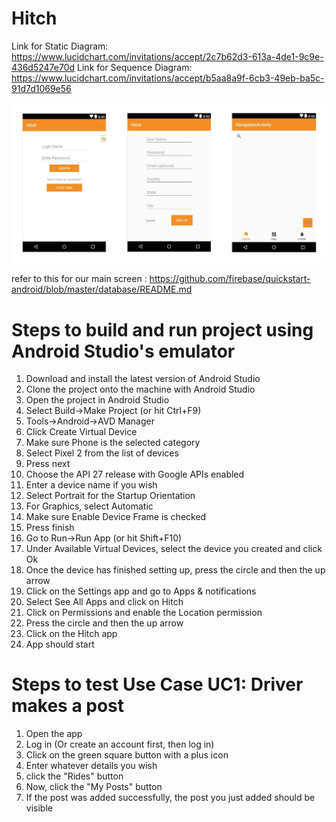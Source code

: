 # Hitch
Link for Static Diagram: https://www.lucidchart.com/invitations/accept/2c7b62d3-613a-4de1-9c9e-436d5247e70d
Link for Sequence Diagram: https://www.lucidchart.com/invitations/accept/b5aa8a9f-6cb3-49eb-ba5c-91d7d1069e56

![alt text](https://github.com/lnguyent01/Hitch/blob/master/AppInterface.jpg)



refer to this for our main screen : https://github.com/firebase/quickstart-android/blob/master/database/README.md


# Steps to build and run project using Android Studio's emulator
1. Download and install the latest version of Android Studio
2. Clone the project onto the machine with Android Studio
3. Open the project in Android Studio
4. Select Build->Make Project (or hit Ctrl+F9)
5. Tools->Android->AVD Manager
6. Click Create Virtual Device
7. Make sure Phone is the selected category
8. Select Pixel 2 from the list of devices
9. Press next
10. Choose the API 27 release with Google APIs enabled
11. Enter a device name if you wish
12. Select Portrait for the Startup Orientation
13. For Graphics, select Automatic
14. Make sure Enable Device Frame is checked
15. Press finish
16. Go to Run->Run App (or hit Shift+F10)
17. Under Available Virtual Devices, select the device you created and click Ok
18. Once the device has finished setting up, press the circle and then the up arrow
19. Click on the Settings app and go to Apps & notifications
20. Select See All Apps and click on Hitch
21. Click on Permissions and enable the Location permission
22. Press the circle and then the up arrow
23. Click on the Hitch app
24. App should start

# Steps to test Use Case UC1: Driver makes a post
1. Open the app
2. Log in (Or  create an account first, then log in)
3. Click on the green square button with a plus icon
4. Enter whatever details you wish
5. click the "Rides" button
6. Now, click the "My Posts" button
7. If the post was added successfully, the post you just added should be visible



